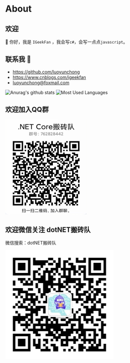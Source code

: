 # About

## 欢迎

 👋 你好，我是 `IGeekFan` ，我会写`c#`，会写一点点`javascript`。

##  联系我 💬

- <https://github.com/luoyunchong>
- <https://www.cnblogs.com/igeekfan>
- <luoyunchong@foxmail.com>

![Anurag's github stats](https://github-readme-stats.vercel.app/api?username=luoyunchong&show_icons=true&theme=radical)
![Most Used Languages](https://github-readme-stats.vercel.app/api/top-langs/?username=luoyunchong&theme=dark&layout=compact)

## 欢迎加入QQ群 

<img class="QR-img"  width="258" height="300" src="/images/qq.png">

## 欢迎微信关注 dotNET搬砖队

微信搜索：dotNET搬砖队

<img class="QR-img" src="/images/wechat.png">